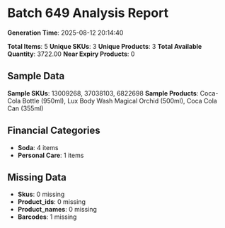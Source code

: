 # Batch 649 Analysis Report

**Generation Time**: 2025-08-12 20:14:40

**Total Items**: 5
**Unique SKUs**: 3
**Unique Products**: 3
**Total Available Quantity**: 3722.00
**Near Expiry Products**: 0

## Sample Data
**Sample SKUs**: 13009268, 37038103, 6822698
**Sample Products**: Coca-Cola Bottle (950ml), Lux Body Wash Magical Orchid (500ml), Coca Cola Can (355ml)

## Financial Categories
- **Soda**: 4 items
- **Personal Care**: 1 items

## Missing Data
- **Skus**: 0 missing
- **Product_ids**: 0 missing
- **Product_names**: 0 missing
- **Barcodes**: 1 missing

